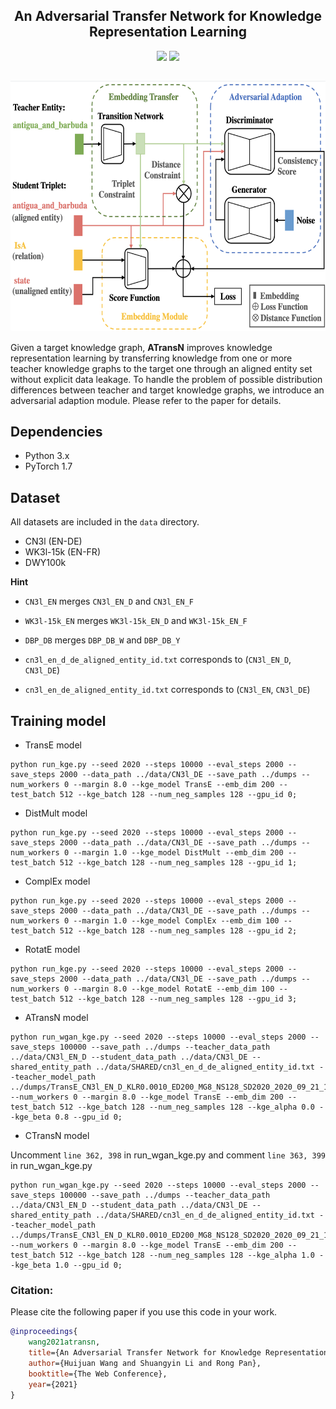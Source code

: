 <h2 align="center">An Adversarial Transfer Network for Knowledge Representation Learning</h2>
<p align="center">
  <a href="https://www2021.thewebconf.org/"><img src="http://img.shields.io/badge/TheWebConf-2021-4b44ce.svg"></a>
  <a href="https://github.com/LemonNoel/ATransN/blob/master/LICENSE">
    <img src="https://img.shields.io/badge/License-Apache%202.0-blue.svg">
  </a>
</p>

<h2 align="center">
<img align="center"  src="./architecture.png" alt="architecture" width = "600" height = "400">
</h2>

Given a target knowledge graph, **ATransN** improves knowledge representation learning by transferring knowledge from one or more teacher knowledge graphs to the target one through an aligned entity set without explicit data leakage. To handle the problem of possible distribution differences between teacher and target knowledge graphs, we introduce an adversarial adaption module. Please refer to the paper for details. 


## Dependencies

- Python 3.x
- PyTorch 1.7

## Dataset

All datasets are included in the `data` directory.

- CN3l (EN-DE)
- WK3l-15k (EN-FR)
- DWY100k 

**Hint**
- `CN3l_EN` merges `CN3l_EN_D` and `CN3l_EN_F`
- `WK3l-15k_EN` merges `WK3l-15k_EN_D` and `WK3l-15k_EN_F`
- `DBP_DB` merges `DBP_DB_W` and `DBP_DB_Y`

- `cn3l_en_d_de_aligned_entity_id.txt` corresponds to (`CN3l_EN_D`, `CN3l_DE`)
- `cn3l_en_de_aligned_entity_id.txt` corresponds to (`CN3l_EN`, `CN3l_DE`)

## Training model

- TransE model

```shell
python run_kge.py --seed 2020 --steps 10000 --eval_steps 2000 --save_steps 2000 --data_path ../data/CN3l_DE --save_path ../dumps --num_workers 0 --margin 8.0 --kge_model TransE --emb_dim 200 --test_batch 512 --kge_batch 128 --num_neg_samples 128 --gpu_id 0;
```

- DistMult model

```shell
python run_kge.py --seed 2020 --steps 10000 --eval_steps 2000 --save_steps 2000 --data_path ../data/CN3l_DE --save_path ../dumps --num_workers 0 --margin 1.0 --kge_model DistMult --emb_dim 200 --test_batch 512 --kge_batch 128 --num_neg_samples 128 --gpu_id 1;
```

- ComplEx model

```shell
python run_kge.py --seed 2020 --steps 10000 --eval_steps 2000 --save_steps 2000 --data_path ../data/CN3l_DE --save_path ../dumps --num_workers 0 --margin 1.0 --kge_model ComplEx --emb_dim 100 --test_batch 512 --kge_batch 128 --num_neg_samples 128 --gpu_id 2;
```

- RotatE model

```shell
python run_kge.py --seed 2020 --steps 10000 --eval_steps 2000 --save_steps 2000 --data_path ../data/CN3l_DE --save_path ../dumps --num_workers 0 --margin 8.0 --kge_model RotatE --emb_dim 100 --test_batch 512 --kge_batch 128 --num_neg_samples 128 --gpu_id 3;
```

- ATransN model

```shell
python run_wgan_kge.py --seed 2020 --steps 10000 --eval_steps 2000 --save_steps 100000 --save_path ../dumps --teacher_data_path ../data/CN3l_EN_D --student_data_path ../data/CN3l_DE --shared_entity_path ../data/SHARED/cn3l_en_d_de_aligned_entity_id.txt --teacher_model_path ../dumps/TransE_CN3l_EN_D_KLR0.0010_ED200_MG8_NS128_SD2020_2020_09_21_15_47_52/ --num_workers 0 --margin 8.0 --kge_model TransE --emb_dim 200 --test_batch 512 --kge_batch 128 --num_neg_samples 128 --kge_alpha 0.0 --kge_beta 0.8 --gpu_id 0;
```

- CTransN model

Uncomment `line 362, 398` in run_wgan_kge.py and comment `line 363, 399` in run_wgan_kge.py

```shell
python run_wgan_kge.py --seed 2020 --steps 10000 --eval_steps 2000 --save_steps 100000 --save_path ../dumps --teacher_data_path ../data/CN3l_EN_D --student_data_path ../data/CN3l_DE --shared_entity_path ../data/SHARED/cn3l_en_d_de_aligned_entity_id.txt --teacher_model_path ../dumps/TransE_CN3l_EN_D_KLR0.0010_ED200_MG8_NS128_SD2020_2020_09_21_15_47_52/ --num_workers 0 --margin 8.0 --kge_model TransE --emb_dim 200 --test_batch 512 --kge_batch 128 --num_neg_samples 128 --kge_alpha 1.0 --kge_beta 1.0 --gpu_id 0;
```

### Citation:
Please cite the following paper if you use this code in your work.
```bibtex
@inproceedings{
    wang2021atransn,
    title={An Adversarial Transfer Network for Knowledge Representation Learning},
    author={Huijuan Wang and Shuangyin Li and Rong Pan},
    booktitle={The Web Conference},
    year={2021}
}
```

